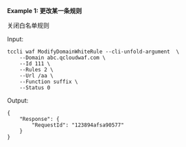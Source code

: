 **Example 1: 更改某一条规则**

关闭白名单规则

Input: 

```
tccli waf ModifyDomainWhiteRule --cli-unfold-argument  \
    --Domain abc.qcloudwaf.com \
    --Id 111 \
    --Rules 2 \
    --Url /aa \
    --Function suffix \
    --Status 0
```

Output: 
```
{
    "Response": {
        "RequestId": "123894afsa90577"
    }
}
```

